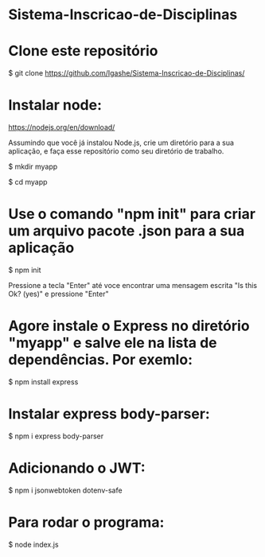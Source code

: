 # Sistema-Inscricao-de-Disciplinas
 # Clone este repositório
 $ git clone <https://github.com/Igashe/Sistema-Inscricao-de-Disciplinas/>

 # Instalar node:
 https://nodejs.org/en/download/

 Assumindo que você já instalou Node.js, crie um diretório para a sua aplicação,
 e faça esse repositório como seu diretório de trabalho.

 $ mkdir myapp

 $ cd myapp

 # Use o comando "npm init" para criar um arquivo pacote .json para a sua aplicação
 $ npm init
 
 Pressione a tecla "Enter" até voce encontrar uma mensagem escrita "Is this Ok? (yes)" e pressione "Enter"

 # Agore instale o Express no diretório "myapp" e salve ele na lista de dependências. Por exemlo:

 $ npm install express

 # Instalar express body-parser:
 $ npm i express body-parser


 # Adicionando o JWT:
 $ npm i jsonwebtoken dotenv-safe

 # Para rodar o programa:
 $ node index.js